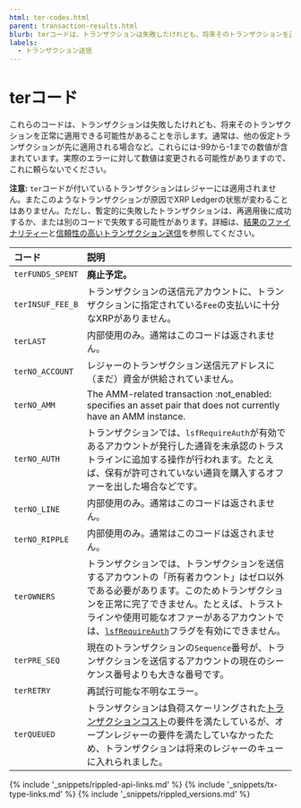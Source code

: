 ```yaml
---
html: ter-codes.html
parent: transaction-results.html
blurb: terコードは、トランザクションは失敗したけれども、将来そのトランザクションを正常に適用できる可能性があることを示します。
labels:
  - トランザクション送信
---
```

# terコード

これらのコードは、トランザクションは失敗したけれども、将来そのトランザクションを正常に適用できる可能性があることを示します。通常は、他の仮定トランザクションが先に適用される場合など。これらには-99から-1までの数値が含まれています。実際のエラーに対して数値は変更される可能性がありますので、これに頼らないでください。

**注意:** `ter`コードが付いているトランザクションはレジャーには適用されません。またこのようなトランザクションが原因でXRP Ledgerの状態が変わることはありません。ただし、暫定的に失敗したトランザクションは、再適用後に成功するか、または別のコードで失敗する可能性があります。詳細は、[結果のファイナリティー](finality-of-results.html)と[信頼性の高いトランザクション送信](reliable-transaction-submission.html)を参照してください。

| コード             | 説明                                               |
|:-----------------|:----------------------------------------------------------|
| `terFUNDS_SPENT`  | **廃止予定。**                                           |
| `terINSUF_FEE_B` | トランザクションの送信元アカウントに、トランザクションに指定されている`Fee`の支払いに十分なXRPがありません。 |
| `terLAST`          | 内部使用のみ。通常はこのコードは返されません。 |
| `terNO_ACCOUNT`   | レジャーのトランザクション送信元アドレスに（まだ）資金が供給されていません。 |
| `terNO_AMM`      | The AMM-related transaction :not_enabled: specifies an asset pair that does not currently have an AMM instance. <!-- TODO: translate --> |
| `terNO_AUTH`      | トランザクションでは、`lsfRequireAuth`が有効であるアカウントが発行した通貨を未承認のトラストラインに追加する操作が行われます。たとえば、保有が許可されていない通貨を購入するオファーを出した場合などです。 |
| `terNO_LINE`      | 内部使用のみ。通常はこのコードは返されません。 |
| `terNO_RIPPLE`    | 内部使用のみ。通常はこのコードは返されません。 |
| `terOWNERS`        | トランザクションでは、トランザクションを送信するアカウントの「所有者カウント」はゼロ以外である必要があります。このためトランザクションを正常に完了できません。たとえば、トラストラインや使用可能なオファーがあるアカウントでは、[`lsfRequireAuth`](accountset.html#accountsetのフラグ)フラグを有効にできません。 |
| `terPRE_SEQ`      | 現在のトランザクションの`Sequence`番号が、トランザクションを送信するアカウントの現在のシーケンス番号よりも大きな番号です。 |
| `terRETRY`         | 再試行可能な不明なエラー。                              |
| `terQUEUED`        | トランザクションは負荷スケーリングされた[トランザクションコスト](transaction-cost.html)の要件を満たしているが、オープンレジャーの要件を満たしていなかったため、トランザクションは将来のレジャーのキューに入れられました。 |

<!--{# common link defs #}-->
{% include '_snippets/rippled-api-links.md' %}
{% include '_snippets/tx-type-links.md' %}
{% include '_snippets/rippled_versions.md' %}
